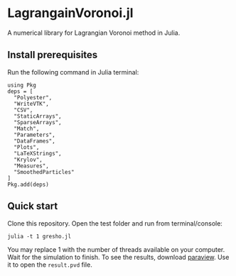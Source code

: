 # LagrangainVoronoi.jl
A numerical library for Lagrangian Voronoi method in Julia. 

## Install prerequisites
Run the following command in Julia terminal:
```
using Pkg
deps = [
  "Polyester",
  "WriteVTK",
  "CSV",
  "StaticArrays",
  "SparseArrays",
  "Match",
  "Parameters",
  "DataFrames",
  "Plots",
  "LaTeXStrings",
  "Krylov",
  "Measures",
  "SmoothedParticles"
]
Pkg.add(deps)
```
## Quick start
Clone this repository. Open the test folder and run from terminal/console:
```
julia -t 1 gresho.jl
```
You may replace 1 with the number of threads available on your computer. Wait for the simulation to finish. To see the results, download [paraview](https://www.paraview.org/download/). Use it to open the `result.pvd` file. 
